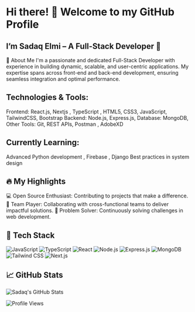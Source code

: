 # Hi there! 👋 Welcome to my GitHub Profile
## I’m Sadaq Elmi – A Full-Stack Developer 🚀

🌟 About Me
I'm a passionate and dedicated Full-Stack Developer with experience in building dynamic, scalable, and user-centric applications. My expertise spans across front-end and back-end development, ensuring seamless integration and optimal performance.

## Technologies & Tools:
Frontend: React.js, Nextjs , TypeScript ,  HTML5, CSS3, JavaScript, TailwindCSS, Bootstrap
Backend: Node.js, Express.js,
Database: MongoDB,
Other Tools: Git,   REST APIs, Postman , AdobeXD 

## Currently Learning:
Advanced Python development ,  Firebase ,  Django
Best practices in system design

## 🔥 My Highlights
💻 Open Source Enthusiast: Contributing to projects that make a difference.
🌟 Team Player: Collaborating with cross-functional teams to deliver impactful solutions.
🚀 Problem Solver: Continuously solving challenges in web development.

## 🔧 Tech Stack
![JavaScript](https://img.shields.io/badge/JavaScript-323330?style=for-the-badge&logo=javascript&logoColor=F7DF1E)
![TypeScript](https://img.shields.io/badge/TypeScript-007ACC?style=for-the-badge&logo=typescript&logoColor=white)
![React](https://img.shields.io/badge/React-20232A?style=for-the-badge&logo=react&logoColor=61DAFB)
![Node.js](https://img.shields.io/badge/Node.js-43853D?style=for-the-badge&logo=node-dot-js&logoColor=white)
![Express.js](https://img.shields.io/badge/Express.js-404D59?style=for-the-badge)
![MongoDB](https://img.shields.io/badge/MongoDB-4EA94B?style=for-the-badge&logo=mongodb&logoColor=white)
![Tailwind CSS](https://img.shields.io/badge/Tailwind_CSS-38B2AC?style=for-the-badge&logo=tailwind-css&logoColor=white)
![Next.js](https://img.shields.io/badge/Next.js-000000?style=for-the-badge&logo=nextdotjs&logoColor=white)


## 📈 GitHub Stats
![Sadaq's GitHub Stats](https://github-readme-stats.vercel.app/api?username=SadaqElmi&show_icons=true&theme=default)

![Profile Views](https://komarev.com/ghpvc/?username=SadaqElmi&color=brightgreen)
